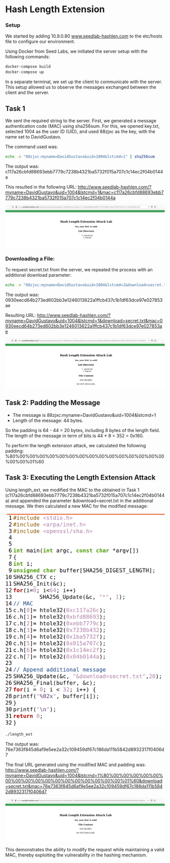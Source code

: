 # Hash Length Extension

### Setup

We started by adding 10.9.0.80 www.seedlab-hashlen.com to the etc/hosts file to configure our environment.

Using Docker from Seed Labs, we initiated the server setup with the following commands:

```bash
docker-compose build
docker-compose up
```

In a separate terminal, we set up the client to communicate with the server. This setup allowed us to observe the messages exchanged between the client and the server.

## Task 1

We sent the required string to the server. First, we generated a message authentication code (MAC) using sha256sum. For this, we opened key.txt, selected 1004 as the user ID (UID), and used 88zjxc as the key, with the name set to DavidGustavo.

The command used was:

```bash
echo -n "88zjxc:myname=DavidGustavo&uid=1004&lstcmd=1" | sha256sum
```

The output was: c117a26cbfd88693ebb7779c7238b4321ba5732f015a707c1c14ec2f04b0144a

This resulted in the following URL:
http://www.seedlab-hashlen.com/?myname=DavidGustavo&uid=1004&lstcmd=1&mac=c117a26cbfd88693ebb7779c7238b4321ba5732f015a707c1c14ec2f04b0144a


![list_files](/docs/images/list_files.png)


### Downloading a File:

To request secret.txt from the server, we repeated the process with an additional download parameter:

```bash
echo -n "88zjxc:myname=DavidGustavo&uid=1004&lstcmd=1&download=secret.txt" | sha256sum
```

The output was:
0930eecd64b273ed602bb3e1246013622a1ffcb437c1b1df63dce97e027853ae

Resulting URL:
http://www.seedlab-hashlen.com/?myname=DavidGustavo&uid=1004&lstcmd=1&download=secret.txt&mac=0930eecd64b273ed602bb3e1246013622a1ffcb437c1b1df63dce97e027853ae

![download_file](/docs/images/download_file.png)

## Task 2: Padding the Message

- The message is 88zjxc:myname=DavidGustavo&uid=1004&lstcmd=1
- Length of the message: 44 bytes.

So the padding is 64 - 44 = 20 bytes, including 8 bytes of the length field. The length of the message in term of bits is 44 * 8 = 352 = 0x160. 

To perform the length extension attack, we calculated the following padding: %80%00%00%00%00%00%00%00%00%00%00%00%00%00%00%00%00%00%01%60

## Task 3: Executing the Length Extension Attack

Using length_ext, we modified the MAC to the obtained in Task 1 (c117a26cbfd88693ebb7779c7238b4321ba5732f015a707c1c14ec2f04b0144a) and appended the parameter &download=secret.txt in the additional message. We then calculated a new MAC for the modified message:

![length_ext](/docs/images/length_ext.png)

```bash
./length_ext 
```

The output was: 76e7363f845d6af9e5ee2a32c109459df67c186da111b5842d8932317f0406d7

The final URL generated using the modified MAC and padding was: http://www.seedlab-hashlen.com/?myname=DavidGustavo&uid=1004&lstcmd=1%80%00%00%00%00%00%00%00%00%00%00%00%00%00%00%00%00%00%01%60&download=secret.txt&mac=76e7363f845d6af9e5ee2a32c109459df67c186da111b5842d8932317f0406d7

![exploit_done](/docs/images/exploit_done.png)

This demonstrates the ability to modify the request while maintaining a valid MAC, thereby exploiting the vulnerability in the hashing mechanism.




